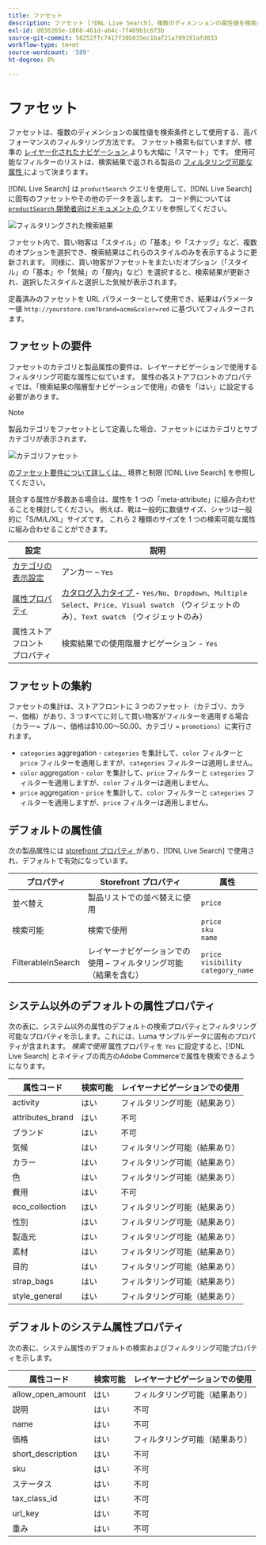 ```yaml
---
title: ファセット
description: ファセット [!DNL Live Search]、複数のディメンションの属性値を検索条件として使用します。
exl-id: d036265e-1868-461d-ab4c-7f469b1c6f5b
source-git-commit: 58252ffc7417f30b835ec1baf21a709191afd033
workflow-type: tm+mt
source-wordcount: '589'
ht-degree: 0%

---
```


# ファセット

ファセットは、複数のディメンションの属性値を検索条件として使用する、高パフォーマンスのフィルタリング方法です。 ファセット検索も似ていますが、標準の [ レイヤー化されたナビゲーション ](https://experienceleague.adobe.com/docs/commerce-admin/catalog/catalog/navigation/navigation-layered.html?lang=ja) よりも大幅に「スマート」です。 使用可能なフィルターのリストは、検索結果で返される製品の [ フィルタリング可能な属性 ](https://experienceleague.adobe.com/docs/commerce-admin/catalog/catalog/navigation/navigation-layered.html?lang=ja#filterable-attributes) によって決まります。

[!DNL Live Search] は `productSearch` クエリを使用して、[!DNL Live Search] に固有のファセットやその他のデータを返します。 コード例については [`productSearch` 開発者向けドキュメントの ](https://developer.adobe.com/commerce/webapi/graphql/schema/live-search/queries/product-search/) クエリを参照してください。

![ フィルタリングされた検索結果 ](assets/storefront-search-results-run.png)

ファセット内で、買い物客は「スタイル」の「基本」や「スナッグ」など、複数のオプションを選択でき、検索結果はこれらのスタイルのみを表示するように更新されます。 同様に、買い物客がファセットをまたいだオプション（「スタイル」の「基本」や「気候」の「屋内」など）を選択すると、検索結果が更新され、選択したスタイルと選択した気候が表示されます。

定義済みのファセットを URL パラメーターとして使用でき、結果はパラメーター値 `http://yourstore.com?brand=acme&color=red` に基づいてフィルターされます。

## ファセットの要件

ファセットのカテゴリと製品属性の要件は、レイヤーナビゲーションで使用するフィルタリング可能な属性に似ています。 属性の各ストアフロントのプロパティでは、「検索結果の階層型ナビゲーションで使用」の値を「はい」に設定する必要があります。

>[!NOTE]
>
>製品カテゴリをファセットとして定義した場合、ファセットにはカテゴリとサブカテゴリが表示されます。
>
>![ カテゴリファセット ](assets/facet-category.png)

[ のファセット要件について詳しくは、](./boundaries-limits.md#facets) 境界と制限 [!DNL Live Search] を参照してください。

競合する属性が多数ある場合は、属性を 1 つの「meta-attribute」に組み合わせることを検討してください。 例えば、靴は一般的に数値サイズ、シャツは一般的に「S/M/L/XL」サイズです。 これら 2 種類のサイズを 1 つの検索可能な属性に組み合わせることができます。

| 設定 | 説明 |
|--- |--- |
| [ カテゴリの表示設定 ](https://experienceleague.adobe.com/docs/commerce-admin/catalog/categories/create/categories-display-settings.html?lang=ja) | アンカー – `Yes` |
| [ 属性プロパティ ](https://experienceleague.adobe.com/docs/commerce-admin/catalog/product-attributes/create/attribute-product-create.html?lang=ja) | [ カタログ入力タイプ ](https://experienceleague.adobe.com/docs/commerce-admin/catalog/product-attributes/attributes-input-types.html?lang=ja) - `Yes/No`、`Dropdown`、`Multiple Select`、`Price`、`Visual swatch` （ウィジェットのみ）、`Text swatch` （ウィジェットのみ） |
| 属性ストアフロント プロパティ | 検索結果での使用階層ナビゲーション - `Yes` |

## ファセットの集約

ファセットの集計は、ストアフロントに 3 つのファセット（カテゴリ、カラー、価格）があり、3 つすべてに対して買い物客がフィルターを適用する場合（カラー= ブルー、価格は$10.00～50.00、カテゴリ = `promotions`）に実行されます。

* `categories` aggregation - `categories` を集計して、`color` フィルターと `price` フィルターを適用しますが、`categories` フィルターは適用しません。
* `color` aggregation - `color` を集計して、`price` フィルターと `categories` フィルターを適用しますが、`color` フィルターは適用しません。
* `price` aggregation - `price` を集計して、`color` フィルターと `categories` フィルターを適用しますが、`price` フィルターは適用しません。

## デフォルトの属性値

次の製品属性には [storefront プロパティ ](https://experienceleague.adobe.com/docs/commerce-admin/catalog/product-attributes/product-attributes.html?lang=ja) があり、[!DNL Live Search] で使用され、デフォルトで有効になっています。

| プロパティ | Storefront プロパティ | 属性 |
|---|---|---|
| 並べ替え | 製品リストでの並べ替えに使用 | `price` |
| 検索可能 | 検索で使用 | `price` <br />`sku`<br />`name` |
| FilterableInSearch | レイヤーナビゲーションでの使用 – フィルタリング可能（結果を含む） | `price`<br />`visibility`<br />`category_name` |

## システム以外のデフォルトの属性プロパティ

次の表に、システム以外の属性のデフォルトの検索プロパティとフィルタリング可能なプロパティを示します。これには、Luma サンプルデータに固有のプロパティが含まれます。 *検索で使用* 属性プロパティを `Yes` に設定すると、[!DNL Live Search] とネイティブの両方のAdobe Commerceで属性を検索できるようになります。

| 属性コード | 検索可能 | レイヤーナビゲーションでの使用 |
|--- |--- |--- |
| activity | はい | フィルタリング可能（結果あり） |
| attributes_brand | はい | 不可 |
| ブランド | はい | 不可 |
| 気候 | はい | フィルタリング可能（結果あり） |
| カラー | はい | フィルタリング可能（結果あり） |
| 色 | はい | フィルタリング可能（結果あり） |
| 費用 | はい | 不可 |
| eco_collection | はい | フィルタリング可能（結果あり） |
| 性別 | はい | フィルタリング可能（結果あり） |
| 製造元 | はい | フィルタリング可能（結果あり） |
| 素材 | はい | フィルタリング可能（結果あり） |
| 目的 | はい | フィルタリング可能（結果あり） |
| strap_bags | はい | フィルタリング可能（結果あり） |
| style_general | はい | フィルタリング可能（結果あり） |

## デフォルトのシステム属性プロパティ

次の表に、システム属性のデフォルトの検索およびフィルタリング可能プロパティを示します。

| 属性コード | 検索可能 | レイヤーナビゲーションでの使用 |
|--- |--- |--- |
| allow_open_amount | はい | フィルタリング可能（結果あり） |
| 説明 | はい | 不可 |
| name | はい | 不可 |
| 価格 | はい | フィルタリング可能（結果あり） |
| short_description | はい | 不可 |
| sku | はい | 不可 |
| ステータス | はい | 不可 |
| tax_class_id | はい | 不可 |
| url_key | はい | 不可 |
| 重み | はい | 不可 |

